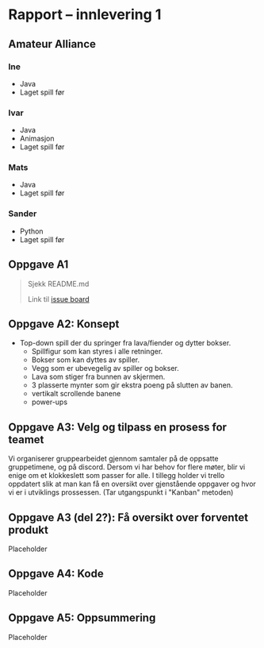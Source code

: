 # Rapport – innlevering 1
## Amateur Alliance

### Ine
 - Java
 - Laget spill før

### Ivar 
 - Java
 - Animasjon
 - Laget spill før

### Mats
 - Java
 - Laget spill før

### Sander
 - Python
 - Laget spill før 

## Oppgave A1
> Sjekk README.md
> 
> Link til [issue board](https://trello.com/b/zh9J5B3W/board)


## Oppgave A2: Konsept
* Top-down spill der du springer fra lava/fiender og dytter bokser.
    * Spillfigur som kan styres i alle retninger.
    * Bokser som kan dyttes av spiller.
    * Vegg som er ubevegelig av spiller og bokser.
    * Lava som stiger fra bunnen av skjermen.
    * 3 plasserte mynter som gir ekstra poeng på slutten av banen.
    * vertikalt scrollende banene
    * power-ups


## Oppgave A3: Velg og tilpass en prosess for teamet
Vi organiserer gruppearbeidet gjennom samtaler på de oppsatte gruppetimene, og på discord. Dersom vi har behov for flere møter, blir vi enige om et klokkeslett som passer for alle. I tillegg holder vi trello oppdatert slik at man kan få en oversikt over gjenstående oppgaver og hvor vi er i utviklings prossessen. (Tar utgangspunkt i "Kanban" metoden)

## Oppgave A3 (del 2?): Få oversikt over forventet produkt
Placeholder

## Oppgave A4: Kode
Placeholder

## Oppgave A5: Oppsummering
Placeholder

